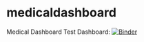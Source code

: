 # medicaldashboard
Medical Dashboard
Test Dashboard:
[![Binder](https://mybinder.org/badge_logo.svg)](https://mybinder.org/v2/gh/tranhieuluu/medicaldashboard/HEAD?urlpath=voila%2Frender%2FDashboard.ipynb)
